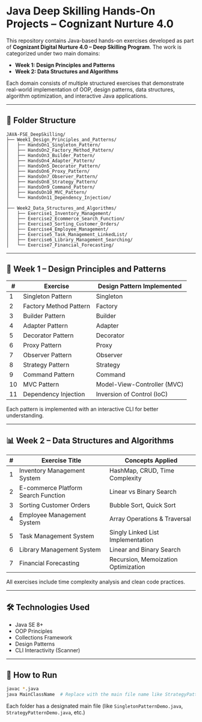 # Java Deep Skilling Hands-On Projects – Cognizant Nurture 4.0

This repository contains Java-based hands-on exercises developed as part of **Cognizant Digital Nurture 4.0 – Deep Skilling Program**. The work is categorized under two main domains:

- **Week 1: Design Principles and Patterns**
- **Week 2: Data Structures and Algorithms**

Each domain consists of multiple structured exercises that demonstrate real-world implementation of OOP, design patterns, data structures, algorithm optimization, and interactive Java applications.

---

## 📁 Folder Structure

```
JAVA-FSE_DeepSkilling/
├── Week1_Design_Principles_and_Patterns/
│   ├── HandsOn1_Singleton_Pattern/
│   ├── HandsOn2_Factory_Method_Pattern/
│   ├── HandsOn3_Builder_Pattern/
│   ├── HandsOn4_Adapter_Pattern/
│   ├── HandsOn5_Decorator_Pattern/
│   ├── HandsOn6_Proxy_Pattern/
│   ├── HandsOn7_Observer_Pattern/
│   ├── HandsOn8_Strategy_Pattern/
│   ├── HandsOn9_Command_Pattern/
│   ├── HandsOn10_MVC_Pattern/
│   └── HandsOn11_Dependency_Injection/
│
├── Week2_Data_Structures_and_Algorithms/
│   ├── Exercise1_Inventory_Management/
│   ├── Exercise2_Ecommerce_Search_Function/
│   ├── Exercise3_Sorting_Customer_Orders/
│   ├── Exercise4_Employee_Management/
│   ├── Exercise5_Task_Management_LinkedList/
│   ├── Exercise6_Library_Management_Searching/
│   └── Exercise7_Financial_Forecasting/
```

---

## 🧠 Week 1 – Design Principles and Patterns

| # | Exercise                              | Design Pattern Implemented         |
|---|---------------------------------------|------------------------------------|
| 1 | Singleton Pattern                     | Singleton                          |
| 2 | Factory Method Pattern                | Factory                            |
| 3 | Builder Pattern                       | Builder                            |
| 4 | Adapter Pattern                       | Adapter                            |
| 5 | Decorator Pattern                     | Decorator                          |
| 6 | Proxy Pattern                         | Proxy                              |
| 7 | Observer Pattern                      | Observer                           |
| 8 | Strategy Pattern                      | Strategy                           |
| 9 | Command Pattern                       | Command                            |
|10 | MVC Pattern                           | Model-View-Controller (MVC)        |
|11 | Dependency Injection                  | Inversion of Control (IoC)         |

Each pattern is implemented with an interactive CLI for better understanding.

---

## 📊 Week 2 – Data Structures and Algorithms

| # | Exercise Title                         | Concepts Applied                    |
|---|----------------------------------------|-------------------------------------|
| 1 | Inventory Management System           | HashMap, CRUD, Time Complexity      |
| 2 | E-commerce Platform Search Function   | Linear vs Binary Search             |
| 3 | Sorting Customer Orders               | Bubble Sort, Quick Sort             |
| 4 | Employee Management System            | Array Operations & Traversal        |
| 5 | Task Management System                | Singly Linked List Implementation   |
| 6 | Library Management System             | Linear and Binary Search            |
| 7 | Financial Forecasting                 | Recursion, Memoization Optimization |

All exercises include time complexity analysis and clean code practices.

---

## 🛠️ Technologies Used
- Java SE 8+
- OOP Principles
- Collections Framework
- Design Patterns
- CLI Interactivity (Scanner)

---

## 📌 How to Run

```bash
javac *.java
java MainClassName  # Replace with the main file name like StrategyPatternDemo
```
Each folder has a designated main file (like `SingletonPatternDemo.java`, `StrategyPatternDemo.java`, etc.)


